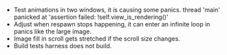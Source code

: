 * Test animations in two windows, it is causing some panics.
    thread 'main' panicked at 'assertion failed: !self.view_is_rendering()'
* Adjust when respawn stops happening, it can enter an infinite loop in panics like the large image.
* Image fill in scroll gets stretched if the scroll size changes.
* Build tests harness does not build.